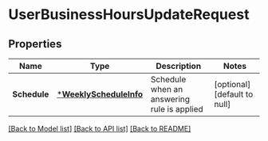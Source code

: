 # UserBusinessHoursUpdateRequest

## Properties
Name | Type | Description | Notes
------------ | ------------- | ------------- | -------------
**Schedule** | [***WeeklyScheduleInfo**](WeeklyScheduleInfo.md) | Schedule when an answering rule is applied | [optional] [default to null]

[[Back to Model list]](../README.md#documentation-for-models) [[Back to API list]](../README.md#documentation-for-api-endpoints) [[Back to README]](../README.md)


